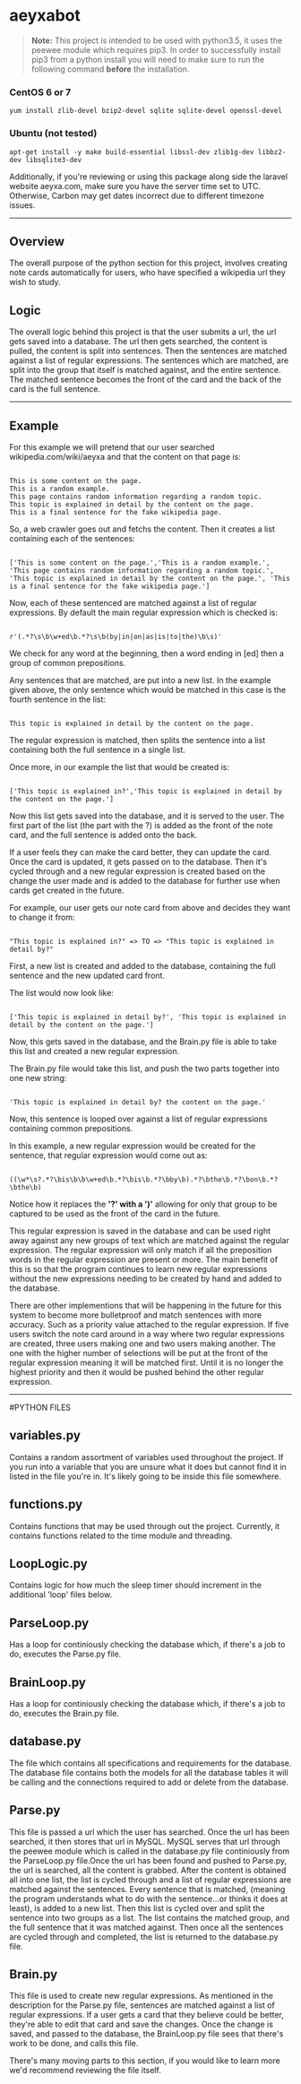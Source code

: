 # aeyxabot

> **Note:** This project is intended to be used with python3.5, it uses the peewee module which requires pip3. In order to successfully install pip3 from a python install you will need to make sure to run the following command **before** the installation.

### CentOS 6 or 7 

`yum install zlib-devel bzip2-devel sqlite sqlite-devel openssl-devel`

### Ubuntu (not tested)

`apt-get install -y make build-essential libssl-dev zlib1g-dev libbz2-dev libsqlite3-dev`

Additionally, if you're reviewing or using this package along side the laravel website aeyxa.com, make sure you have the server time set to UTC. Otherwise, Carbon may get dates incorrect due to different timezone issues.

---

## Overview
The overall purpose of the python section for this project, involves creating note cards automatically for users, who have specified a wikipedia url they wish to study.

## Logic
The overall logic behind this project is that the user submits a url, the url gets saved into a database. The url then gets searched, the content is pulled, the content is split into sentences. Then the sentences are matched against a list of regular expressions. The sentences which are matched, are split into the group that itself is matched against, and the entire sentence. The matched sentence becomes the front of the card and the back of the card is the full sentence.

---

## Example

For this example we will pretend that our user searched wikipedia.com/wiki/aeyxa and that the content on that page is:

```

This is some content on the page. 
This is a random example. 
This page contains random information regarding a random topic. 
This topic is explained in detail by the content on the page. 
This is a final sentence for the fake wikipedia page.

```

So, a web crawler goes out and fetchs the content. Then it creates a list containing each of the sentences:

```

['This is some content on the page.','This is a random example.', 'This page contains random information regarding a random topic.', 'This topic is explained in detail by the content on the page.', 'This is a final sentence for the fake wikipedia page.']

```

Now, each of these sentenced are matched against a list of regular expressions. By default the main regular expression which is checked is:

```

r'(.*?\s\b\w+ed\b.*?\s\b(by|in|on|as|is|to|the)\b\s)'

```

We check for any word at the beginning, then a word ending in [ed] then a group of common prepositions.

Any sentences that are matched, are put into a new list. In the example given above, the only sentence which would be matched in this case is the fourth sentence in the list:

```

This topic is explained in detail by the content on the page.

```

The regular expression is matched, then splits the sentence into a list containing both the full sentence in a single list.

Once more, in our example the list that would be created is:

```

['This topic is explained in?','This topic is explained in detail by the content on the page.']

```

Now this list gets saved into the database, and it is served to the user. The first part of the list (the part with the ?) is added as the front of the note card, and the full sentence is added onto the back.

If a user feels they can make the card better, they can update the card. Once the card is updated, it gets passed on to the database. Then it's cycled through and a new regular expression is created based on the change the user made and is added to the database for further use when cards get created in the future.

For example, our user gets our note card from above and decides they want to change it from:

```

"This topic is explained in?" => TO => "This topic is explained in detail by?"

```

First, a new list is created and added to the database, containing the full sentence and the new updated card front.

The list would now look like:

```

['This topic is explained in detail by?', 'This topic is explained in detail by the content on the page.']

```

Now, this gets saved in the database, and the Brain.py file is able to take this list and created a new regular expression.

The Brain.py file would take this list, and push the two parts together into one new string:

```

'This topic is explained in detail by? the content on the page.'

```

Now, this sentence is looped over against a list of regular expressions containing common prepositions. 


In this example, a new regular expression would be created for the sentence, that regular expression would come out as:

```

((\w*\s?.*?\bis\b\b\w+ed\b.*?\bis\b.*?\bby\b).*?\bthe\b.*?\bon\b.*?\bthe\b)

```


Notice how it replaces the **'?' with a ')'** allowing for only that group to be captured to be used as the front of the card in the future.

This regular expression is saved in the database and can be used right away against any new groups of text which are matched against the regular expression. The regular expression will only match if all the preposition words in the regular expression are present or more. The main benefit of this is so that the program continues to learn new regular expressions without the new expressions needing to be created by hand and added to the database.

There are other implementions that will be happening in the future for this system to become more bulletproof and match sentences with more accuracy. Such as a priority value attached to the regular expression. If five users switch the note card around in a way where two regular expressions are created, three users making one and two users making another. The one with the higher number of selections will be put at the front of the regular expression meaning it will be matched first. Until it is no longer the highest priority and then it would be pushed behind the other regular expression.


---

#PYTHON FILES							


## variables.py

Contains a random assortment of variables used throughout the project. If you run into a variable that you are unsure what it does but cannot find it in listed in the file you're in. It's likely going to be inside this file somewhere.



## functions.py

Contains functions that may be used through out the project. Currently, it contains functions related to the time module and threading.



## LoopLogic.py

Contains logic for how much the sleep timer should increment in the additional 'loop' files below.



## ParseLoop.py

Has a loop for continiously checking the database which, if there's a job to do, executes the Parse.py file.



## BrainLoop.py

Has a loop for continiously checking the database which, if there's a job to do, executes the Brain.py file.



## database.py

The file which contains all specifications and requirements for the database. The database file contains both the models for all the database tables it will be calling and the connections required to add or delete from the database.



## Parse.py

This file is passed a url which the user has searched. Once the url has been searched, it then stores that url in MySQL. MySQL serves that url through the peewee module which is called in the database.py file continiously from the ParseLoop.py file.Once the url has been found and pushed to Parse.py, the url is searched, all the content is grabbed. After the content is obtained all into one list, the list is cycled through and a list of regular expressions are matched against the sentences. Every sentence that is matched, (meaning the program understands what to do with the sentence...or thinks it does at least), is added to a new list. Then this list is cycled over and split the sentence into two groups as a list. The list contains the matched group, and the full sentence that it was matched against. Then once all the sentences are cycled through and completed, the list is returned to the database.py file.



## Brain.py

This file is used to create new regular expressions. As mentioned in the description for the Parse.py file, sentences are matched against a list of regular expressions. If a user gets a card that they believe could be better, they're able to edit that card and save the changes. Once the change is saved, and passed to the database, the BrainLoop.py file sees that there's work to be done, and calls this file.

There's many moving parts to this section, if you would like to learn more we'd recommend reviewing the file itself.




